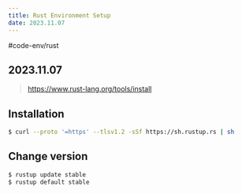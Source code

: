 ```yaml
---
title: Rust Environment Setup
date: 2023.11.07
---
```


#code-env/rust
## 2023.11.07

> https://www.rust-lang.org/tools/install

## Installation

```bash
$ curl --proto '=https' --tlsv1.2 -sSf https://sh.rustup.rs | sh
```

## Change version

```bash
$ rustup update stable
$ rustup default stable
```
